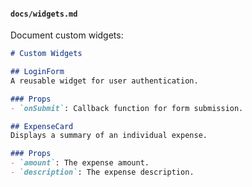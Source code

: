
#### **`docs/widgets.md`**
Document custom widgets:
```markdown
# Custom Widgets

## LoginForm
A reusable widget for user authentication.

### Props
- `onSubmit`: Callback function for form submission.

## ExpenseCard
Displays a summary of an individual expense.

### Props
- `amount`: The expense amount.
- `description`: The expense description.

